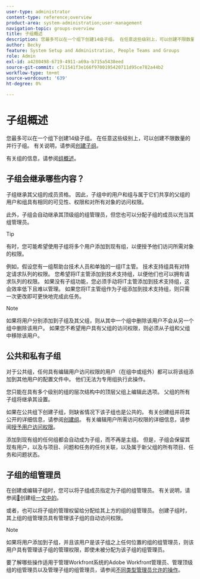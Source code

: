 ```yaml
---
user-type: administrator
content-type: reference;overview
product-area: system-administration;user-management
navigation-topic: groups-overview
title: 子组概述
description: 您最多可以在一个组下创建14级子组。 在任意这些级别上，可以创建不限数量的并行子组。
author: Becky
feature: System Setup and Administration, People Teams and Groups
role: Admin
exl-id: a4280498-6719-4911-a69a-b715a5438eed
source-git-commit: c711541f3e166f9700195420711d95ce782a44b2
workflow-type: tm+mt
source-wordcount: '639'
ht-degree: 0%

---
```


# 子组概述

您最多可以在一个组下创建14级子组。 在任意这些级别上，可以创建不限数量的并行子组。 有关说明，请参阅[创建子组](../../../administration-and-setup/manage-groups/create-and-manage-subgroups/create-a-subgroup.md)。

有关组的信息，请参阅[组概述](../../../administration-and-setup/manage-groups/groups-overview/groups.md)。

## 子组会继承哪些内容？

子组继承其父组的成员资格。 因此，子组中的用户和组与属于它们共享的父组的用户和组具有相同的可见性、权限和对所有对象的访问权限。

此外，子组会自动继承其顶级组的组管理员，但您也可以分配子组的成员以充当其组管理员。

>[!TIP]
>
>有时，您可能希望使用子组将多个用户添加到现有组，以便授予他们访问所需对象的权限。
>
>例如，假设您有一组帮助台技术人员和单独的一组IT主管。 技术支持组具有对特定请求队列的权限。 您希望将IT主管添加到技术支持组，以便他们也可以拥有请求队列的权限。 如果没有子组功能，您必须手动将IT主管添加到技术支持组，这会效率低下且难以管理。 如果您将IT主管组作为子组添加到技术支持组，则只需一次更改即可更快地完成此任务。

>[!NOTE]
>
>如果将用户分别添加到子组及其父组，则从其中一个组中删除该用户不会从另一个组中删除该用户。 如果您不希望用户具有父组的访问权限，则必须从子组和父组中移除该用户。

## 公共和私有子组

对于公共组，任何具有编辑用户访问权限的用户（在组中或组外）都可以将该组添加到其他用户的配置文件中。 他们无法为专用组执行此操作。

您只能在具有多个级别的组的层次结构中的顶层父组上编辑此选项。 父组的所有子组将继承其设置。

如果在公共组下创建子组，则缺省情况下该子组也是公共的。 有关创建组并将其公开的详细信息，请参阅[创建组](../../../administration-and-setup/manage-groups/create-and-manage-groups/create-a-group.md)。 有关编辑用户所需访问权限的详细信息，请参阅[授予用户访问权限](../../../administration-and-setup/add-users/configure-and-grant-access/grant-access-other-users.md)。

添加到现有组的任何组都会自动成为子组，而不再是主组。 但是，子组会保留其现有用户，以及与项目、问题和任务的任何关联，以及属于新父组的所有项目、任务和问题状态。

## 子组的组管理员

<!--
Group Admins of a subgroup can't manage statuses or project preferences of the subgroup YET (Sprint 22/Oct 28, 2020)</p>
-->

在创建或编辑子组时，您可以将子组成员指定为子组的组管理员。 有关说明，请参阅[&#128279;](../../../administration-and-setup/manage-groups/create-and-manage-groups/create-a-group.md#create)创建组[一文中的](../../../administration-and-setup/manage-groups/create-and-manage-groups/create-a-group.md)。

或者，也可以将子组的管理权留给分配给其上方的组的组管理员。 创建子组时，其上组的组管理员具有管理该子组的自动访问权限。

>[!NOTE]
>
>如果将用户添加到子组，并且该用户是该子组之上任何位置的组的组管理员，则该用户具有管理该子组的管理权限，即使未被分配为该子组的组管理员。

要了解哪些操作适用于管理Workfront系统的Adobe Workfront管理员、管理顶级组的组管理员以及管理子组的组管理员，请参阅[不同类型管理员允许的操作](../../../administration-and-setup/manage-groups/group-roles/group-actions-allowed-different-types-admins.md)。
